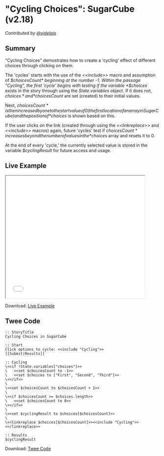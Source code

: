 # "Cycling Choices": SugarCube (v2.18)

*Contributed by <a href="https://github.com/videlais">@videlais</a>*

## Summary

"Cycling Choices" demostrates how to create a 'cycling' effect of different choices through clicking on them. 

The 'cycles' starts with the use of the *&lt;&lt;include&gt;&gt;* macro and assumption of *$choicesCount* beginning at the number -1. Within the passage "Cycling", the first 'cycle' begins with testing if the variable *$choices* exists in the story through using the *State.variables* object. If it does not, *$choices* and *$choicesCount* are set (created) to their initial values.

Next, *$choicesCount* is then increased by one to the start value of 0 (the first location of an array in SugarCube) and the position of *$choices* is shown based on this. 

If the user clicks on the link (created through using the *&lt;&lt;linkreplace&gt;&gt;* and *&lt;&lt;include&gt;&gt;* macros) again, future 'cycles' test if *$choicesCount* increases beyond the number of values in the *$choices* array and resets it to 0. 

At the end of every 'cycle,' the currently selected value is stored in the variable *$cyclingResult* for future access and usage.

## Live Example

<section>
<iframe src="sugarcube_cycling_example.html" height=400 width=90%></iframe>


Download: <a href="sugarcube_cycling_example.html" target="_blank">Live Example</a>
</section>

## Twee Code

```
:: StoryTitle
Cycling Choices in SugarCube

:: Start
Click options to cycle: <<include "Cycling">>
[[Submit|Results]]

:: Cycling
\<<if !State.variables["choices"]>>
\	<<set $choicesCount to -1>>
\	<<set $choices to ["First", "Second", "Third"]>>
\<</if>>
\
\<<set $choicesCount to $choicesCount + 1>>
\
\<<if $choicesCount >= $choices.length>>
\ 	<<set $choicesCount to 0>>
\<</if>>
\
\<<set $cyclingResult to $choices[$choicesCount]>>
\
\<<linkreplace $choices[$choicesCount]>><<include "Cycling">><</linkreplace>>

:: Results
$cyclingResult

```

Download: <a href="harlowe_cycling_twee.txt" target="_blank">Twee Code</a>

